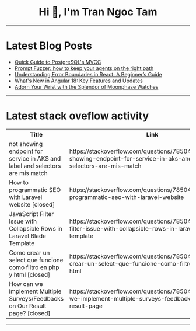 <h1 align="center">Hi 👋, I'm Tran Ngoc Tam</h1>

---

# Latest Blog Posts 
<!-- BLOG-POST-LIST:START -->
- [Quick Guide to PostgreSQL&#39;s MVCC](https://dev.to/dbvismarketing/quick-guide-to-postgresqls-mvcc-212j)
- [Prompt Fuzzer: how to keep your agents on the right path](https://dev.to/giuliano1993/prompt-fuzzer-how-to-keep-your-agents-on-the-right-path-fc2)
- [Understanding Error Boundaries in React: A Beginner’s Guide](https://dev.to/niketanwadaskar/understanding-error-boundaries-in-react-a-beginners-guide-4pg8)
- [What&#39;s New in Angular 18: Key Features and Updates](https://dev.to/jaypansuriya/whats-new-in-angular-18-key-features-and-updates-f1d)
- [Adorn Your Wrist with the Splendor of Moonphase Watches](https://dev.to/nehajangid9087/adorn-your-wrist-with-the-splendor-of-moonphase-watches-27oj)
<!-- BLOG-POST-LIST:END -->

---

# Latest stack oveflow activity
<table>
  <tr><th>Title</th><th>Link</th></tr>
  <!-- STACKOVERFLOW:START --><tr><td>not showing endpoint for service in AKS and label and selectors are mis match</td><td>https://stackoverflow.com/questions/78504884/not-showing-endpoint-for-service-in-aks-and-label-and-selectors-are-mis-match</td></tr><tr><td>How to programmatic SEO with Laravel website [closed]</td><td>https://stackoverflow.com/questions/78504862/how-to-programmatic-seo-with-laravel-website</td></tr><tr><td>JavaScript Filter Issue with Collapsible Rows in Laravel Blade Template</td><td>https://stackoverflow.com/questions/78504788/javascript-filter-issue-with-collapsible-rows-in-laravel-blade-template</td></tr><tr><td>Como crear un select que funcione como filtro en php y html [closed]</td><td>https://stackoverflow.com/questions/78504716/como-crear-un-select-que-funcione-como-filtro-en-php-y-html</td></tr><tr><td>How can we Implement Multiple Surveys/Feedbacks on Our Result page? [closed]</td><td>https://stackoverflow.com/questions/78504649/how-can-we-implement-multiple-surveys-feedbacks-on-our-result-page</td></tr><!-- STACKOVERFLOW:END -->
</table>

---


